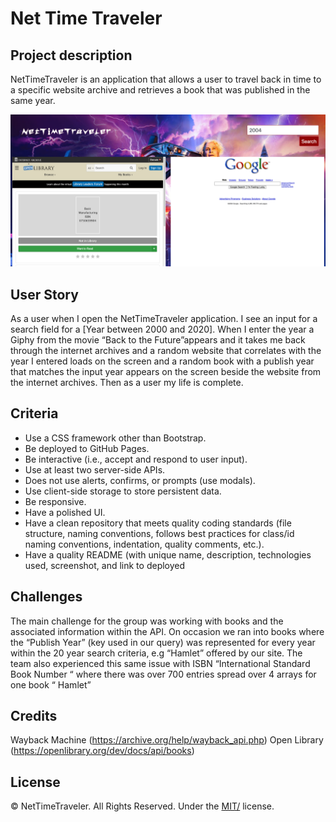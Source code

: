 # Net Time Traveler

## Project description 

NetTimeTraveler is an application that allows a user to travel back in time to a specific website archive and retrieves a book that was published in the same year.

![Screenshot](assets/image/Screenshot3.png)


## User Story

As a user when I open the NetTimeTraveler application. I see an input for a search field for a [Year between 2000 and 2020]. When I enter the year a Giphy from the movie “Back to the Future”appears and it takes me back through the internet archives and a random website that correlates with the year I entered loads on the screen and a random book with a publish year that matches the input year appears on the screen beside the website from the internet archives. Then as a user my life is complete.


## Criteria

* Use a CSS framework other than Bootstrap.
* Be deployed to GitHub Pages.
* Be interactive (i.e., accept and respond to user input).
* Use at least two server-side APIs.
* Does not use alerts, confirms, or prompts (use modals).
* Use client-side storage to store persistent data.
* Be responsive.
* Have a polished UI.
* Have a clean repository that meets quality coding standards (file structure, naming conventions, follows best practices for class/id naming conventions, indentation, quality comments, etc.).
* Have a quality README (with unique name, description, technologies used, screenshot, and link to deployed


## Challenges

The main challenge for the group was working with books and the associated information within the API. On occasion we ran into books where the “Publish Year” (key used in our query) was represented for every year within the 20 year search criteria, e.g “Hamlet”   offered by our site.  The team also experienced this same issue with ISBN “International Standard Book Number “ where there was over 700 entries spread over 4 arrays for one book “ Hamlet”


## Credits

Wayback Machine (https://archive.org/help/wayback_api.php)
Open Library (https://openlibrary.org/dev/docs/api/books)


## License

© NetTimeTraveler. All Rights Reserved. Under the [MIT/](./license.txt) license.
